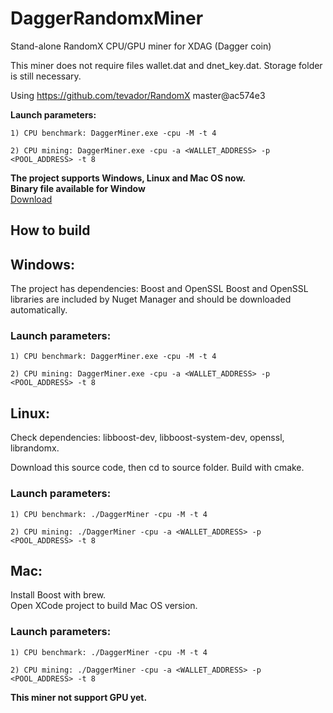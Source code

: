 # DaggerRandomxMiner
Stand-alone RandomX CPU/GPU miner for XDAG (Dagger coin)

This miner does not require files wallet.dat and dnet_key.dat. Storage folder is still necessary.

Using https://github.com/tevador/RandomX master@ac574e3

**Launch parameters:**

	1) CPU benchmark: DaggerMiner.exe -cpu -M -t 4
	
	2) CPU mining: DaggerMiner.exe -cpu -a <WALLET_ADDRESS> -p <POOL_ADDRESS> -t 8  
	
**The project supports Windows, Linux and Mac OS now.**   
**Binary file available for Window**  
[Download](https://github.com/swordlet/DaggerRandomxMiner/releases/tag/Pre_0.4.0)  


## How to build

## Windows:  
The project has  dependencies: Boost and OpenSSL
Boost and OpenSSL libraries are included by Nuget Manager and should be downloaded automatically.

### Launch parameters:

	1) CPU benchmark: DaggerMiner.exe -cpu -M -t 4
	
	2) CPU mining: DaggerMiner.exe -cpu -a <WALLET_ADDRESS> -p <POOL_ADDRESS> -t 8  


## Linux:

Check dependencies: libboost-dev, libboost-system-dev, openssl, librandomx.  

Download this source code, then cd to source folder. Build with cmake.

### Launch parameters:

	1) CPU benchmark: ./DaggerMiner -cpu -M -t 4
	
	2) CPU mining: ./DaggerMiner -cpu -a <WALLET_ADDRESS> -p <POOL_ADDRESS> -t 8
	

## Mac:  
Install Boost with brew.  
Open XCode project to build Mac OS version.  

### Launch parameters:
	1) CPU benchmark: ./DaggerMiner -cpu -M -t 4
	
	2) CPU mining: ./DaggerMiner -cpu -a <WALLET_ADDRESS> -p <POOL_ADDRESS> -t 8



**This miner not support GPU yet.**